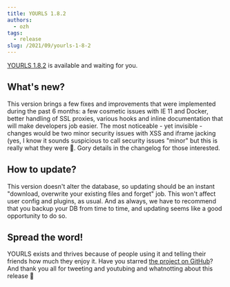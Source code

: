 ```yaml
---
title: YOURLS 1.8.2
authors:
  - ozh
tags:
  - release
slug: /2021/09/yourls-1-8-2
---
```


[YOURLS 1.8.2](https://github.com/YOURLS/YOURLS/releases/tag/1.8.2) is available and waiting for you.

<!--truncate-->

## What's new?

This version brings a few fixes and improvements that were implemented during the past 6 months: a few cosmetic issues with IE 11 and Docker, better handling of SSL proxies, various hooks and inline documentation that will make developers job easier. The most noticeable - yet invisible - changes would be two minor security issues with XSS and iframe jacking (yes, I know it sounds suspicious to call security issues "minor" but this is really what they were 🙂. Gory details in the changelog for those interested.

## How to update?

This version doesn't alter the database, so updating should be an instant "download, overwrite your existing files and forget" job. This won't affect user config and plugins, as usual. And as always, we have to recommend that you backup your DB from time to time, and updating seems like a good opportunity to do so.

## Spread the word!

YOURLS exists and thrives because of people using it and telling their friends how much they enjoy it. Have you starred [the project on GitHub](https://github.com/YOURLS/YOURLS)? And thank you all for tweeting and youtubing and whatnotting about this release 🙂
